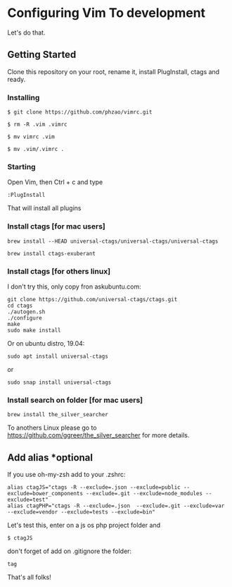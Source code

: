 # Configuring Vim To development

Let's do that.

## Getting Started

Clone this repository on your root, rename it, install PlugInstall, ctags and ready.

### Installing

```
$ git clone https://github.com/phzao/vimrc.git
```

```
$ rm -R .vim .vimrc
```

```
$ mv vimrc .vim
```

```
$ mv .vim/.vimrc .
```

### Starting
Open Vim, then Ctrl + c and type

```
:PlugInstall
```

That will install all plugins

### Install ctags [for mac users]

```
brew install --HEAD universal-ctags/universal-ctags/universal-ctags
```

```
brew install ctags-exuberant
```


### Install ctags [for others linux]

I don't try this, only copy fron askubuntu.com:


`````
git clone https://github.com/universal-ctags/ctags.git
cd ctags
./autogen.sh 
./configure
make
sudo make install
`````

Or  on ubuntu distro, 19.04:

``````
sudo apt install universal-ctags
``````

or

`````
sudo snap install universal-ctags
`````

### Install search on folder [for mac users]

```
brew install the_silver_searcher
```

To anothers Linux please go to https://github.com/ggreer/the_silver_searcher for more details.

## Add alias *optional

If you use oh-my-zsh add to your .zshrc:

```
alias ctagJS="ctags -R --exclude=.json --exclude=public --exclude=bower_components --exclude=.git --exclude=node_modules --exclude=test"
alias ctagPHP="ctags -R --exclude=.json  --exclude=.git --exclude=var --exclude=vendor --exclude=tests --exclude=bin"
```

Let's test this, enter on a js os php project folder and

```
$ ctagJS
```

don't forget of add on .gitignore the folder:

```
tag
```


That's all folks!